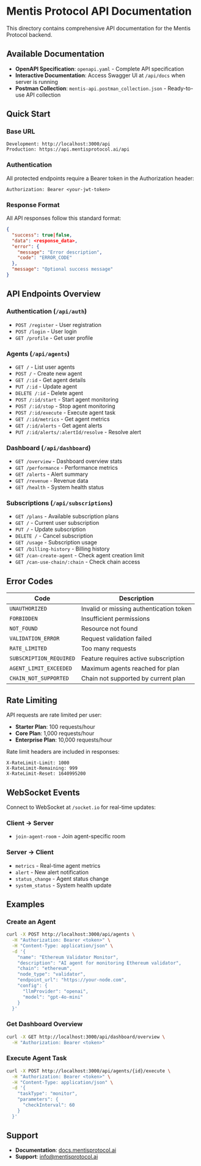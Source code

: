 # Mentis Protocol API Documentation

This directory contains comprehensive API documentation for the Mentis Protocol backend.

## Available Documentation

- **OpenAPI Specification**: `openapi.yaml` - Complete API specification
- **Interactive Documentation**: Access Swagger UI at `/api/docs` when server is running
- **Postman Collection**: `mentis-api.postman_collection.json` - Ready-to-use API collection

## Quick Start

### Base URL
```
Development: http://localhost:3000/api
Production: https://api.mentisprotocol.ai/api
```

### Authentication
All protected endpoints require a Bearer token in the Authorization header:
```
Authorization: Bearer <your-jwt-token>
```

### Response Format
All API responses follow this standard format:
```json
{
  "success": true|false,
  "data": <response_data>,
  "error": {
    "message": "Error description",
    "code": "ERROR_CODE"
  },
  "message": "Optional success message"
}
```

## API Endpoints Overview

### Authentication (`/api/auth`)
- `POST /register` - User registration
- `POST /login` - User login  
- `GET /profile` - Get user profile

### Agents (`/api/agents`)
- `GET /` - List user agents
- `POST /` - Create new agent
- `GET /:id` - Get agent details
- `PUT /:id` - Update agent
- `DELETE /:id` - Delete agent
- `POST /:id/start` - Start agent monitoring
- `POST /:id/stop` - Stop agent monitoring
- `POST /:id/execute` - Execute agent task
- `GET /:id/metrics` - Get agent metrics
- `GET /:id/alerts` - Get agent alerts
- `PUT /:id/alerts/:alertId/resolve` - Resolve alert

### Dashboard (`/api/dashboard`)
- `GET /overview` - Dashboard overview stats
- `GET /performance` - Performance metrics
- `GET /alerts` - Alert summary
- `GET /revenue` - Revenue data
- `GET /health` - System health status

### Subscriptions (`/api/subscriptions`)
- `GET /plans` - Available subscription plans
- `GET /` - Current user subscription
- `PUT /` - Update subscription
- `DELETE /` - Cancel subscription
- `GET /usage` - Subscription usage
- `GET /billing-history` - Billing history
- `GET /can-create-agent` - Check agent creation limit
- `GET /can-use-chain/:chain` - Check chain access

## Error Codes

| Code | Description |
|------|-------------|
| `UNAUTHORIZED` | Invalid or missing authentication token |
| `FORBIDDEN` | Insufficient permissions |
| `NOT_FOUND` | Resource not found |
| `VALIDATION_ERROR` | Request validation failed |
| `RATE_LIMITED` | Too many requests |
| `SUBSCRIPTION_REQUIRED` | Feature requires active subscription |
| `AGENT_LIMIT_EXCEEDED` | Maximum agents reached for plan |
| `CHAIN_NOT_SUPPORTED` | Chain not supported by current plan |

## Rate Limiting

API requests are rate limited per user:
- **Starter Plan**: 100 requests/hour
- **Core Plan**: 1,000 requests/hour  
- **Enterprise Plan**: 10,000 requests/hour

Rate limit headers are included in responses:
```
X-RateLimit-Limit: 1000
X-RateLimit-Remaining: 999
X-RateLimit-Reset: 1640995200
```

## WebSocket Events

Connect to WebSocket at `/socket.io` for real-time updates:

### Client → Server
- `join-agent-room` - Join agent-specific room

### Server → Client
- `metrics` - Real-time agent metrics
- `alert` - New alert notification
- `status_change` - Agent status change
- `system_status` - System health update


## Examples

### Create an Agent
```bash
curl -X POST http://localhost:3000/api/agents \
  -H "Authorization: Bearer <token>" \
  -H "Content-Type: application/json" \
  -d '{
    "name": "Ethereum Validator Monitor",
    "description": "AI agent for monitoring Ethereum validator",
    "chain": "ethereum",
    "node_type": "validator",
    "endpoint_url": "https://your-node.com",
    "config": {
      "llmProvider": "openai",
      "model": "gpt-4o-mini"
    }
  }'
```

### Get Dashboard Overview
```bash
curl -X GET http://localhost:3000/api/dashboard/overview \
  -H "Authorization: Bearer <token>"
```

### Execute Agent Task
```bash
curl -X POST http://localhost:3000/api/agents/{id}/execute \
  -H "Authorization: Bearer <token>" \
  -H "Content-Type: application/json" \
  -d '{
    "taskType": "monitor",
    "parameters": {
      "checkInterval": 60
    }
  }'
```

## Support

- **Documentation**: [docs.mentisprotocol.ai](https://docs.mentisprotocol.ai)
- **Support**: [info@mentisprotocol.ai](mailto:info@mentisprotocol.ai)
